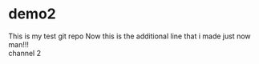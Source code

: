 # demo2
This is my test git repo
Now this is the additional line that i made just now man!!!
<br>
channel 2 
<br>
